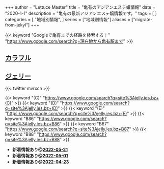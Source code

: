 +++
author = "Lettuce Master"
title = "亀有のアジアンエステ嬢情報"
date = "2020-1-1"
description = "亀有の最新アジアンエステ嬢情報です。"
tags = [
]
categories = [
    "地域別情報",
]
series = ["地域別情報"]
aliases = ["migrate-from-jekyl"]
+++

{{< keyword "Googleで亀有までの経路を検索する！" "https://www.google.com/search?q=現在地から亀有駅まで" >}}

## [カラフル](http://romantic-est.xyz/)


## [ジェリー](https://jelly.ies.bz/)


{{< twitter mvrxch >}}

{{< keyword "(C)" "https://www.google.com/search?q=site%3Ajelly.ies.bz+(C)" >}} {{< keyword "(D)" "https://www.google.com/search?q=site%3Ajelly.ies.bz+(D)" >}} {{< keyword "(E)" "https://www.google.com/search?q=site%3Ajelly.ies.bz+(E)" >}} {{< keyword "B86" "https://www.google.com/search?q=site%3Ajelly.ies.bz+B86" >}} {{< keyword "B87" "https://www.google.com/search?q=site%3Ajelly.ies.bz+B87" >}} {{< keyword "B88" "https://www.google.com/search?q=site%3Ajelly.ies.bz+B88" >}} 

- **新着情報あり@[2022-05-21](/post/2022-05-21)**
- **新着情報あり@[2022-05-01](/post/2022-05-01)**
- **新着情報あり@[2022-04-23](/post/2022-04-23)**
